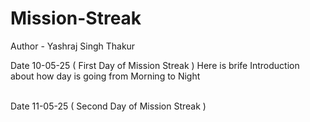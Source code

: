# Mission-Streak
Author - Yashraj Singh Thakur 

Date 10-05-25 ( First Day of Mission Streak )
Here is brife Introduction about how day is going 
from  Morning to Night 

<br>
Date 11-05-25 ( Second Day of Mission Streak ) 

